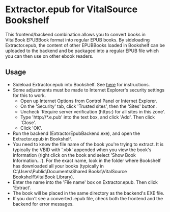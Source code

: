Extractor.epub for VitalSource Bookshelf
========================================

This frontend/backend combination allows you to convert books in VitalBook EPUBBook format into regular EPUB books.
By sideloading Extractor.epub, the content of other EPUBBooks loaded in Bookshelf can be uploaded to the backend
and be packaged into a regular EPUB file which you can then use on other ebook readers.

Usage
-----
* Sideload Extractor.epub into Bookshelf. See [here](https://support.vitalsource.com/hc/en-us/articles/203256896-Side-load-EPUB-files-to-Bookshelf-for-Mac-PC) for instructions.
* Some adjustments must be made to Internet Explorer's security settings for this to work.
  * Open up Internet Options from Control Panel or Internet Explorer.
  * On the 'Security' tab, click 'Trusted sites', then the 'Sites' button.
  * Uncheck 'Require server verification (https:) for all sites in this zone'.
  * Type 'http://*.e.pub' into the text box, and click 'Add'. Then click 'Close'.
  * Click 'OK'.
* Run the backend (ExtractorEpubBackend.exe), and open the Extractor.epub in Bookshelf.
* You need to know the file name of the book you're trying to extract. It is typically the VBID with '.vbk' appended
  when you view the book's information (right click on the book and select 'Show Book Information...'). For the exact
  name, look in the folder where Bookshelf has downloaded all your books (typically in C:\Users\Public\Documents\Shared Books\VitalSource Bookshelf\VitalBook Library).
* Enter the name into the 'File name' box on Extractor.epub. Then click 'Extract'.
* The book will be placed in the same directory as the backend's EXE file.
* If you don't see a converted .epub file, check both the frontend and the backend for error messages.
  